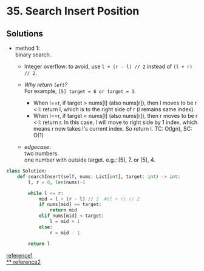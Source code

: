 # 35. Search Insert Position

## Solutions

- method 1:\
binary search.
    - Integer overflow: to avoid, use `l + (r - l) // 2` instead of `(l + r) // 2`.
    - *Why return `left`?*\
        For example, `[5] target = 6 or target = 3`.
        - When l==r, if target > nums[l] (also nums[r]), then l moves to be r < l: return l, which is to the right side of r (l remains same index).
        - When l==r, if target < nums[l] (also nums[r]), then r moves to be r < l: return r. In this case, l will move to right side by 1 index, which means r now takes l's current index. So return l.
TC: O(lgn), SC: O(1)

    - *edgecase*:\
    two numbers.\
    one number with outside target. e.g.: [5], 7. or [5], 4.

```python
class Solution:
    def searchInsert(self, nums: List[int], target: int) -> int:
        l, r = 0, len(nums)-1

        while l <= r:
            mid = l + (r - l) // 2  #(l + r) // 2
            if nums[mid] == target:
                return mid
            elif nums[mid] < target:
                l = mid + 1
            else:
                r = mid - 1

        return l
```

[reference1](https://leetcode-cn.com/problems/search-insert-position/solution/shu-zu-zong-jie-liao-er-fen-cha-zhao-de-w61pe/)\
[** reference2](https://leetcode-cn.com/problems/search-insert-position/solution/te-bie-hao-yong-de-er-fen-cha-fa-fa-mo-ban-python-/)
